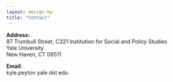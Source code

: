```yaml
---
layout: design-kp
title: "Contact"
---
```


**Address:**  
87 Trumbull Street, C321
Institution for Social and Policy Studies  
Yale University  
New Haven, CT 06511

**Email:**  
kyle.peyton <at> yale dot edu  

